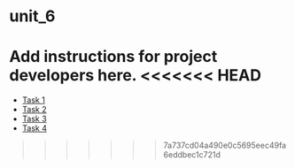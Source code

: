 #  unit_6

Add instructions for project developers here.
<<<<<<< HEAD
=======
- [Task 1](../unit_6/src/main/java/com/epam/training/task_1)
- [Task 2](../unit_6/src/main/java/com/epam/training/task_2)
- [Task 3](../unit_6/src/main/java/com/epam/training/task_3)
- [Task 4](../unit_6/src/main/java/com/epam/training/task_4)
>>>>>>> 7a737cd04a490e0c5695eec49fa6eddbec1c721d
